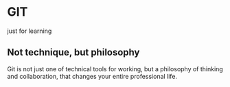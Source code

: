 # GIT
just for learning 

## Not technique, but philosophy 

Git is not just one of technical tools for working, but a philosophy of thinking and collaboration, that changes your entire professional life. 
